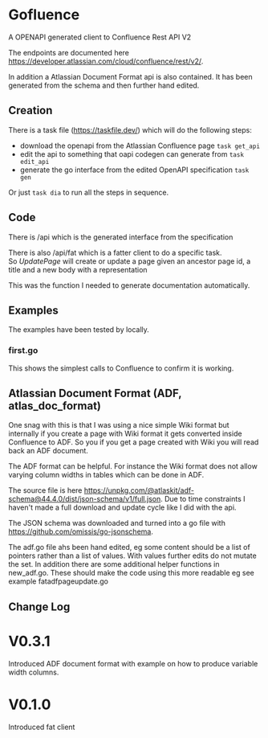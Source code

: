 # Gofluence

A OPENAPI generated client to Confluence Rest API V2

The endpoints are documented here https://developer.atlassian.com/cloud/confluence/rest/v2/.

In addition a Atlassian Document Format api is also contained.  It has been generated from the schema and then further hand edited.


## Creation

There is a task file (https://taskfile.dev/) which will do the following steps:

- download the openapi from the Atlassian Confluence page `task get_api`
- edit the api to something that oapi codegen can generate from  `task edit_api`
- generate the go interface from the edited  OpenAPI specification `task gen`

Or just `task dia` to run all the steps in sequence.

## Code

There is /api which is the generated interface from the specification

There is also /api/fat which is a fatter client to do a specific task.  
So *UpdatePage* will create or update a page given an ancestor page id, a title and a new body with a representation

This was the function I needed to generate documentation automatically.

## Examples
The examples have been tested by locally.

### first.go
This shows the simplest calls to Confluence to confirm it is working.  

## Atlassian Document Format (ADF, atlas_doc_format)

One snag with this is that I was using a nice simple Wiki format but internally if you create
a page with Wiki format it gets converted inside Confluence to ADF.  So you if you get a page
created with Wiki you will read back an ADF document.

The ADF format can be helpful.  For instance the Wiki format does not allow varying column widths in tables which can be done in ADF.

The source file is here https://unpkg.com/@atlaskit/adf-schema@44.4.0/dist/json-schema/v1/full.json.  Due to time constraints I haven't made
a full download and update cycle like I did with the api.

The JSON schema was downloaded and turned into a go file with https://github.com/omissis/go-jsonschema.

The adf.go file ahs been hand edited, eg some content should be a list of pointers rather than a list of values.  With values further edits do not mutate the set.  In addition there are some 
additional helper functions in new_adf.go.  These should make the code using this more readable eg see example fatadfpageupdate.go

## Change Log

# V0.3.1
Introduced ADF document format with example on how to produce variable width columns.

# V0.1.0
Introduced fat client